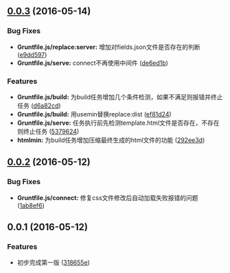 <a name="0.0.3"></a>
## [0.0.3](/http://git.weixinhost.com/shenlin/material-template-scaffold/compare/0.0.2...v0.0.3) (2016-05-14)


### Bug Fixes

* **Gruntfile.js/replace:server:** 增加对fields.json文件是否存在的判断 ([e9dd597](http://git.weixinhost.com/shenlin/material-template-scaffold/commits/e9dd597))
* **Gruntfile.js/serve:** connect不再使用中间件 ([de6ed1b](http://git.weixinhost.com/shenlin/material-template-scaffold/commits/de6ed1b))

### Features

* **Gruntfile.js/build:** 为build任务增加几个条件检测，如果不满足则报错并终止任务 ([d6a82cd](http://git.weixinhost.com/shenlin/material-template-scaffold/commits/d6a82cd))
* **Gruntfile.js/build:** 用usemin替换replace:dist ([ef81d24](http://git.weixinhost.com/shenlin/material-template-scaffold/commits/ef81d24))
* **Gruntfile.js/serve:** 任务执行前先检测template.html文件是否存在，不存在则终止任务 ([5379624](http://git.weixinhost.com/shenlin/material-template-scaffold/commits/5379624))
* **htmlmin:** 为build任务增加压缩最终生成的html文件的功能 ([292ee3d](http://git.weixinhost.com/shenlin/material-template-scaffold/commits/292ee3d))



<a name="0.0.2"></a>
## [0.0.2](/http://git.weixinhost.com/shenlin/material-template-scaffold/compare/0.0.1...v0.0.2) (2016-05-12)


### Bug Fixes

* **Gruntfile.js/connect:** 修复css文件修改后自动加载失败报错的问题 ([1ab8ef6](http://git.weixinhost.com/shenlin/material-template-scaffold/commits/1ab8ef6))



<a name="0.0.1"></a>
## 0.0.1 (2016-05-12)


### Features

* 初步完成第一版 ([318655e](http://git.weixinhost.com/shenlin/material-template-scaffold/commits/318655e))



